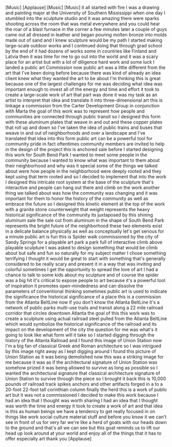
[Music]
[Applause]
[Music]
[Music]
it all started with fire I was a drawing
and painting major at the University of
Southern Mississippi when one day I
stumbled into the sculpture studio and
it was amazing there were sparks
shooting across the room that was metal
everywhere and you could hear the roar
of a blast furnace in the corner a few
minutes later a couple of guys came out
all dressed in leather and began pouring
molten bronze into molds made out of
sand and I knew sculpture would be my
path I started making large-scale
outdoor works and I continued doing that
through grad school by the end of it had
dozens of works some in countries like
Finland and Latvia then it was time for
me to go out into the world and it was a
scary place for an artist but with a lot
of diligence hard work and some luck I
landed a public art Commission now
public art was a little different from
the art that I&#39;ve been doing before
because there was kind of already an
idea client knew what they wanted the
art to be about I&#39;m thinking this is
great because one of the largest
challenges for me was deciding what idea
was important enough to invest all of
the energy and time and effort it took
to create a large-scale work of art that
part was done it was my task as an
artist to interpret that idea and
translate it into three-dimensional art
this is linkage a commission from the
Carter Development Group in conjunction
with Marta the goal of this work was to
represent how people and communities are
connected through public transit so I
designed this form with these aluminum
plates that weave in and out and these
copper plates that roll up and down so
I&#39;ve taken the idea of public trains and
buses that weave in and out of
neighborhoods
and over a landscape and I&#39;ve translated
that idea into this form public art can
be a powerful tool for community pride
in fact oftentimes community members are
invited to help in the design of the
project this is anchored sale before I
started designing this work for South
Bend Park I wanted to meet some people
in the community because I wanted to
know what was important to them about
their neighborhood and why was it
special some of the things we talked
about were how people in the
neighborhood were deeply rooted and they
kept using that term rooted and so I
decided to implement that into the work
I designed this intricate root system at
the base of the sculpture that&#39;s
interactive and people can hang out
there and climb on the work another
thing we talked about was how the
community was changing and it was
important for them to honor the history
of the community as well as embrace the
future so I designed this kinetic
element at the top of the work with a
granite stone counterweight that weight
represents the heavy historical
significance of the community its
juxtaposed by this shining aluminum sale
the sale cut from aluminum in the shape
of South Bend Park represents the bright
future of the neighborhood these two
elements exist in a delicate balance
physically as well as conceptually let&#39;s
get serious for a minute public art is
fun this is Spider walk commissioned by
the city of Sandy Springs for a playable
art park a park full of interactive
climb above playable sculpture I was
asked to design something that would be
climb about but safe and fun so
naturally for my subject matter
I chose something terrifying I thought
it would be great to start with
something that&#39;s generally considered to
be really scary and present it in a way
that was inviting and colorful sometimes
I get the opportunity to spread the love
of art I had a chance to talk to some
kids about my sculpture and of course
the spider was a big hit it&#39;s critical
to expose people to art because it&#39;s a
powerful tool of inspiration it promotes
open-mindedness and can dissolve the
parameters of conventional thinking
sometimes public art is used to indicate
the significance the historical
significance of a place this is a
commission from the Atlanta BeltLine now
if you don&#39;t know the Atlanta BeltLine
it&#39;s a network of public parks multi-use
trails and transit along a 22 mile
railroad corridor that circles downtown
Atlanta the goal of this this work was
to create a sculpture using actual
railroad steel pulled from the Atlanta
BeltLine which would symbolize the
historical significance of the railroad
and its impact on the development of the
city the question for me was what&#39;s it
going to look like what form will it
take so I started digging through the
history of the Atlanta Railroad and I
found this image of Union Station now
I&#39;m a big fan of classical Greek and
Roman architecture so I was intrigued by
this image right away as I kept digging
around I found this picture of Union
Station as it was being demolished now
this was a striking image for me because
it was as if the architectural signature
of Union Station
was somehow prized it was being allowed
to survive as long as possible so I
wanted the architectural signature that
classical architecture signature of
Union Station to survive through the
piece so I brought it back this is
10,000 pounds of railroad track spikes
anchors and other artifacts forged in a
to a 20-foot 22-foot tall corinthian
column finally the herd this is a work
of public art but it was not a
commissioned I decided to make this work
because I had an idea that I thought was
worth sharing I had an idea that I
thought was worth the time and energy it
took to create a work of art and that
idea is this as human beings we have a
tendency to get really focused in on
things like work social culture material
stuff and before you know it we can&#39;t
see in front of us for very far we&#39;re
like a herd of goats with our heads down
to the ground and that&#39;s all we can see
but this goat reminds us to lift our
head up look around at your world and
enjoy all of the things that it has to
offer especially art thank you
[Applause]
